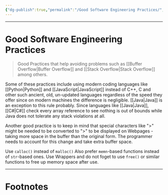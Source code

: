 ```yaml
---
{"dg-publish":true,"permalink":"/Good Software Engineering Practices/","tags":["Academics","Software-Development"]}
---
```



---
# Good Software Engineering Practices
> Good Practices that help avoiding problems such as [[Buffer Overflow\|Buffer Overflow]] and [[Stack Overflow\|Stack Overflow]] among others.

Some of these practices include using modern coding languages like [[Python\|Python]] and [[JavaScript\|JavaScript]] instead of C++, C and other such ancient, old, un-updated languages regardless of the speed they offer since on modern machines the difference is negligible. [[Java\|Java]] is an exception to this rule probably. Since languages like [[Java\|Java]], [[C#\|C#]] check every array reference to see nothing is out of bounds while Java does not tolerate any stack violations at all.

Another good practice is to keep in mind that special characters like ">" might be needed to be converted to "&gt;" to be displayed on Webpages - taking more space in the buffer than the original form. The programmer needs to account for this change and take extra buffer space.

Use `calloc()` instead of `malloc()`
Also prefer `memn`-based functions instead of `str`-based ones.
Use Wrappers and do not foget to use `free()` or similar functions to free up memory space after use.

---
# Footnotes